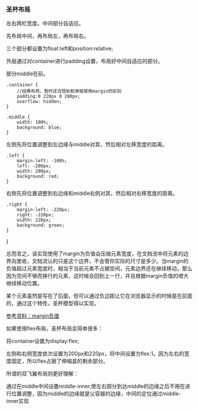 ### 圣杯布局

左右两栏宽度。中间部分自适应。

先布局中间，再布局左，再布局右。

三个部分都设置为float:left和position:relative;

外层通过对container进行padding设置，布局好中间自适应的部分。<div>部分middle在前。

    .container {
        //经典布局，暂时还没悟到和单独使用margin的区别
        padding:0 220px 0 200px;
        overflow: hidden;
    }

    .middle {
        width: 100%;
        background: blue;
    }  

左侧先将位置调整到左边缘与middle对其，然后相对左移宽度的距离。

    .left {
        margin-left: -100%;
        left: -200px;
        width: 200px;
        background: red;	
    }

右侧先将位置调整到右边缘和middle右侧对其，然后相对右移宽度的距离。

    .right {
        margin-left: -220px;
        right: -220px;
        width: 220px;
        background: green;
    }
}

总而言之，该实现使用了margin为负值会压缩元素宽度，在文档流中将元素的边界向里收，文档流认的只是这个边界，不会管你实际的尺寸是多少。当margin的负值超过元素宽度时，相当于当前元素不占据空间，元素边界还在继续移动，那么因为空间不够而换行的元素，这时候会回到上一行，并且根据margin负值的增大继续移动位置。

某个元素虽然是写在了后面，但可以通过负边距让它在浏览器显示的时候是在前面的，通过这个特性，圣杯模型得以实现。

[参考资料：margin负值](http://www.cnblogs.com/2050/archive/2012/08/13/2636467.html)

如果使用flex布局，圣杯布局会简单很多：

将container设置为display:flex;

左侧和右侧宽度依次设置为200px和220px，将中间设置为flex:1。因为左右的宽度固定，所以flex占据了伸缩盒的剩余部分。

所谓的双飞翼布局则更好理解：

通过在middle中间设置middle-inner,使左右部分到达middle的边缘之后不用在进行位置调整，因为middle的边缘就是父容器的边缘，中间的定位通过middle-inner实现
